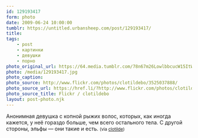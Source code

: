 ```yaml
---
id: 129193417
form: photo
date: 2009-06-24 10:00:00
tumblr: https://untitled.urbansheep.com/post/129193417/
title:
tags:
    - post
    - картинки
    - девушки
    - порно
photo_original_url: https://64.media.tumblr.com/78n67m26LowlbbcucW15ItWYo1_400.jpg
photo: /media/129193417.jpg
photo_caption: 
photo_source: http://www.flickr.com/photos/clotildebo/3525037888/
photo_source_url: https://href.li/?http://www.flickr.com/photos/clotildebo/3525037888/
photo_source_title: Flickr / clotildebo
layout: post-photo.njk
---
```


<p>Анонимная девушка с копной рыжих волос, которых, как иногда кажется, у неё гораздо больше, чем всего остального тела. С другой стороны, эльфы — они такие и есть. <small>(via <a href="http://www.flickr.com/photos/clotildebo/3525037888/">clotilde</a>)</small></p>
